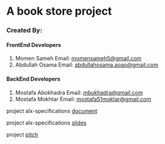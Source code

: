 # A book store project

### Created By:
#### FrontEnd Developers
1. Momen Sameh Email: momensameh5@gmail.com
2. Abdullah Osama Email: abdullahosama.aoao@gmail.com
#### BackEnd Developers 
1. Mostafa Abokhadra Email: mbukhadra@gmail.com
2. Mostafa Mokhtar Email: mostafa51moktar@gmail.com

project alx-specifications [document](https://docs.google.com/document/d/1vWEgJNxqc-wJS8SqDh7zGyFvmYb8LB2X2TIWphO5bI4/edit?usp=sharing)

project alx-specifications [slides](https://docs.google.com/presentation/d/10OOaXtx5DFEFgzb9gkWo6CfTdABnVaAu/edit?usp=sharing&ouid=109549411909019834180&rtpof=true&sd=true)

project [pitch](https://drive.google.com/file/d/1HPxavJjozMOKMbLPfZfldOsloR3uC5jU/view?usp=drivesdk)
